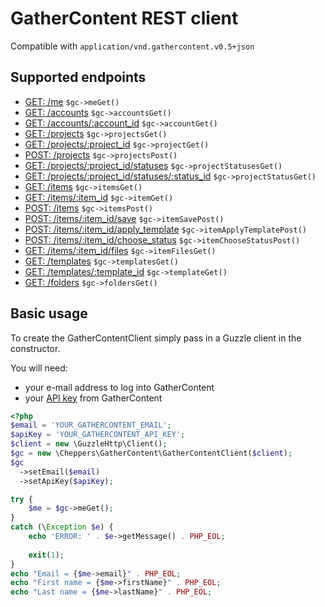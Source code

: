 
# GatherContent REST client

Compatible with `application/vnd.gathercontent.v0.5+json`


## Supported endpoints

- [GET:  /me](https://docs.gathercontent.com/reference#get-me) `$gc->meGet()`
- [GET:  /accounts](https://docs.gathercontent.com/reference#get-accounts) `$gc->accountsGet()`
- [GET:  /accounts/:account_id](https://docs.gathercontent.com/reference#get-accountsaccount_id) `$gc->accountGet()`
- [GET:  /projects](https://docs.gathercontent.com/reference#get-projects) `$gc->projectsGet()`
- [GET:  /projects/:project_id](https://docs.gathercontent.com/reference#get-project-by-id) `$gc->projectGet()`
- [POST: /projects](https://docs.gathercontent.com/reference#post-projects) `$gc->projectsPost()`
- [GET:  /projects/:project_id/statuses](https://docs.gathercontent.com/reference#get-project-statuses) `$gc->projectStatusesGet()`
- [GET:  /projects/:project_id/statuses/:status_id](https://docs.gathercontent.com/reference#get-project-statuses-by-id) `$gc->projectStatusGet()`
- [GET:  /items](https://docs.gathercontent.com/reference#get-items) `$gc->itemsGet()`
- [GET:  /items/:item_id](https://docs.gathercontent.com/reference#get-items-by-id) `$gc->itemGet()`
- [POST: /items](https://docs.gathercontent.com/reference#post-items) `$gc->itemsPost()`
- [POST: /items/:item_id/save](https://docs.gathercontent.com/reference#post-item-save) `$gc->itemSavePost()`
- [POST: /items/:item_id/apply_template](https://docs.gathercontent.com/reference#post-item-apply_template) `$gc->itemApplyTemplatePost()`
- [POST: /items/:item_id/choose_status](https://docs.gathercontent.com/reference#post-item-choose_status) `$gc->itemChooseStatusPost()`
- [GET:  /items/:item_id/files](https://docs.gathercontent.com/reference#get-item-files) `$gc->itemFilesGet()`
- [GET:  /templates](https://docs.gathercontent.com/reference#get-templates) `$gc->templatesGet()`
- [GET:  /templates/:template_id](https://docs.gathercontent.com/reference#get-template-by-id) `$gc->templateGet()`
- [GET:  /folders](https://docs.gathercontent.com/reference#get-folders) `$gc->foldersGet()`


## Basic usage

To create the GatherContentClient simply pass in a Guzzle client in the constructor.

You will need:

- your e-mail address to log into GatherContent
- your [API key](https://docs.gathercontent.com/reference#authentication) from GatherContent

```php
<?php
$email = 'YOUR_GATHERCONTENT_EMAIL';
$apiKey = 'YOUR_GATHERCONTENT_API_KEY';
$client = new \GuzzleHttp\Client();
$gc = new \Cheppers\GatherContent\GatherContentClient($client);
$gc
  ->setEmail($email)
  ->setApiKey($apiKey);

try {
    $me = $gc->meGet();
}
catch (\Exception $e) {
    echo 'ERROR: ' . $e->getMessage() . PHP_EOL;
    
    exit(1);
}
echo "Email = {$me->email}" . PHP_EOL;
echo "First name = {$me->firstName}" . PHP_EOL;
echo "Last name = {$me->lastName}" . PHP_EOL;
```
